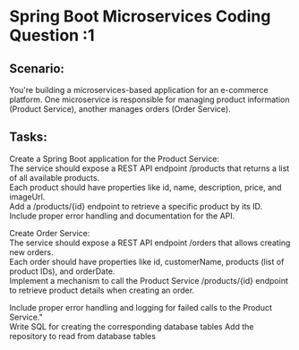 # Spring Boot Microservices Coding Question :1
 
## Scenario:  
You're building a microservices-based application for an e-commerce platform. One microservice is responsible for managing product information (Product Service), another manages orders (Order Service). 
 
## Tasks:  
Create a Spring Boot application for the Product Service:  
The service should expose a REST API endpoint /products that returns a list of all available products.  
Each product should have properties like id, name, description, price, and imageUrl.  
Add a /products/{id} endpoint to retrieve a specific product by its ID. Include proper error handling and documentation for the API.   
 
Create Order Service:  
The service should expose a REST API endpoint /orders that allows creating new orders.  
Each order should have properties like id, customerName, products (list of product IDs), and orderDate.  
Implement a mechanism to call the Product Service /products/{id} endpoint to retrieve product details when creating an order.  
 
Include proper error handling and logging for failed calls to the Product Service."  
Write SQL for creating the corresponding  database tables
Add the repository to read from database tables  